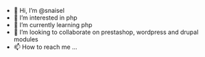 - 👋 Hi, I’m @snaisel
- 👀 I’m interested in php
- 🌱 I’m currently learning php
- 💞️ I’m looking to collaborate on prestashop, wordpress and drupal modules
- 📫 How to reach me ...

<!---
snaisel/snaisel is a ✨ special ✨ repository because its `README.md` (this file) appears on your GitHub profile.
You can click the Preview link to take a look at your changes.
--->
